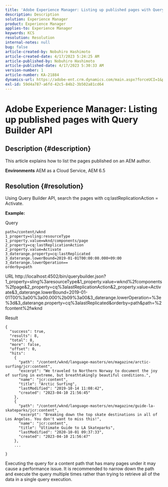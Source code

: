 ```yaml
---
title: 'Adobe Experience Manager: Listing up published pages with Query Builder API'
description: Description
solution: Experience Manager
product: Experience Manager
applies-to: Experience Manager
keywords: KCS
resolution: Resolution
internal-notes: null
bug: false
article-created-by: Nobuhiro Hashimoto
article-created-date: 4/17/2023 5:24:25 AM
article-published-by: Nobuhiro Hashimoto
article-published-date: 4/17/2023 5:30:33 AM
version-number: 1
article-number: KA-21884
dynamics-url: https://adobe-ent.crm.dynamics.com/main.aspx?forceUCI=1&pagetype=entityrecord&etn=knowledgearticle&id=a65d2318-e0dc-ed11-a7c7-6045bd006149
exl-id: 59d4a787-a6fd-42c5-84b2-3b502a81cd64
---
```

# Adobe Experience Manager: Listing up published pages with Query Builder API

## Description {#description}


This article explains how to list the pages published on an AEM author.



<b>Environments</b>
 AEM as a Cloud Service, AEM 6.5


## Resolution {#resolution}


Using Query Builder API, search the pages with cq:lastReplicationAction = Activate.



<b>Example:</b>

Query


```
path=/content/wknd
1_property=sling:resourceType
1_property.value=wknd/components/page
2_property=cq:lastReplicationAction
2_property.value=Activate
3_daterange.property=cq:lastReplicated
3_daterange.lowerBound=2019-01-01T00:00:00.000+09:00
3_daterange.lowerOperation==
orderby=path
```


URL
http://localhost:4502/bin/querybuilder.json?1_property=sling%3aresourceType&1_property.value=wknd%2fcomponents%2fpage&2_property=cq%3alastReplicationAction&2_property.value=Activate&3_daterange.lowerBound=2019-01-01T00%3a00%3a00.000%2b09%3a00&3_daterange.lowerOperation=%3e%3d&3_daterange.property=cq%3alastReplicated&orderby=path&path=%2fcontent%2fwknd

Result


```
{
  "success": true,
  "results": 8,
  "total": 8,
  "more": false,
  "offset": 0,
  "hits": 
    {
      "path": "/content/wknd/language-masters/en/magazine/arctic-surfing/jcr:content",
      "excerpt": "We traveled to Northern Norway to document the joy of surfing in extreme, but breathtakingly beautiful conditions.",
      "name": "jcr:content",
      "title": "Arctic Surfing",
      "lastModified": "2019-10-14 11:08:42",
      "created": "2023-04-10 21:56:45"
    },
    {
      "path": "/content/wknd/language-masters/en/magazine/guide-la-skateparks/jcr:content",
      "excerpt": "Breaking down the top skate destinations in all of Los Angeles. You don't want to miss this!",
      "name": "jcr:content",
      "title": "Ultimate Guide to LA Skateparks",
      "lastModified": "2020-10-01 09:37:33",
      "created": "2023-04-10 21:56:47"
    },
    ...
  
}
```




Executing the query for a content path that has many pages under it may cause a performance issue. It is recommended to narrow down the path and execute the query multiple times rather than trying to retrieve all of the data in a single query execution.
